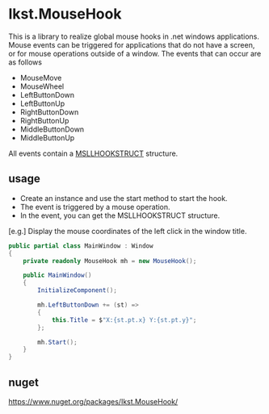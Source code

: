# Ikst.MouseHook
This is a library to realize global mouse hooks in .net windows applications.
Mouse events can be triggered for applications that do not have a screen, or for mouse operations outside of a window.
The events that can occur are as follows
- MouseMove
- MouseWheel
- LeftButtonDown
- LeftButtonUp
- RightButtonDown
- RightButtonUp
- MiddleButtonDown
- MiddleButtonUp

All events contain a [MSLLHOOKSTRUCT](https://docs.microsoft.com/windows/win32/api/winuser/ns-winuser-msllhookstruct)  structure.

## usage
- Create an instance and use the start method to start the hook.
- The event is triggered by a mouse operation.
- In the event, you can get the MSLLHOOKSTRUCT structure.

[e.g.] Display the mouse coordinates of the left click in the window title.
```C#
public partial class MainWindow : Window
{
    private readonly MouseHook mh = new MouseHook();

    public MainWindow()
    {
        InitializeComponent();

        mh.LeftButtonDown += (st) =>
        {
            this.Title = $"X:{st.pt.x} Y:{st.pt.y}";
        };

        mh.Start();
    }
}
```

## nuget
https://www.nuget.org/packages/Ikst.MouseHook/
